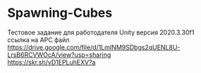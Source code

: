 # Spawning-Cubes <br>

Тестовое задание для работодателя Unity версия 2020.3.30f1 <br>
ссылка на APC файл https://drive.google.com/file/d/1LmINM9SDbgs2qUENL8U-LrsB6RCVWOcA/view?usp=sharing <br>
https://skr.sh/vD1EPLuhEXV?a <br>
